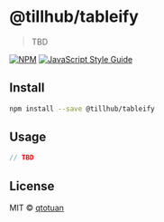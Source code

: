 # @tillhub/tableify

> TBD

[![NPM](https://img.shields.io/npm/v/@tillhub/tableify.svg)](https://www.npmjs.com/package/@tillhub/tableify) [![JavaScript Style Guide](https://img.shields.io/badge/code_style-standard-brightgreen.svg)](https://standardjs.com)

## Install

```bash
npm install --save @tillhub/tableify
```

## Usage

```jsx
// TBD
```

## License

MIT © [qtotuan](https://github.com/qtotuan)
